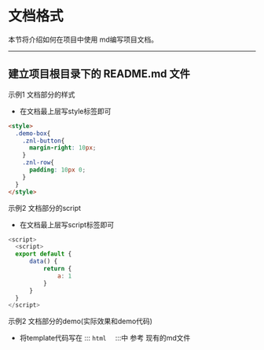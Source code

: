 # 文档格式

本节将介绍如何在项目中使用 md编写项目文档。

-----------

## 建立项目根目录下的 README.md 文件


示例1 文档部分的样式

- 在文档最上层写style标签即可
```html
<style>
  .demo-box{
    .znl-button{
      margin-right: 10px;
    }
    .znl-row{
      padding: 10px 0;
    }
  }
</style>
```

示例2 文档部分的script

- 在文档最上层写script标签即可
``` javascript
<script>
  <script>
  export default {
      data() {
          return {
              a: 1
          }
      }
  }
</script>
```

示例2 文档部分的demo(实际效果和demo代码)

- 将template代码写在 ::: ```html  ``` :::中
参考 现有的md文件
